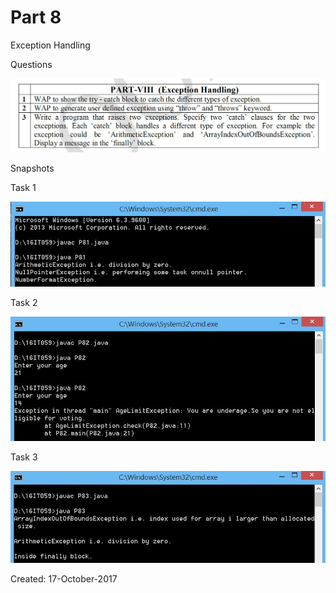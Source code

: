 # Part 8

Exception Handling

Questions

![Snap 1](https://github.com/Kashyap-Nirmal/Java-Practice/blob/main/Part%208/Screenshot/Screenshot%20(1440).png)

Snapshots

Task 1

![P81](https://github.com/Kashyap-Nirmal/Java-Practice/blob/main/Part%208/Screenshot/p81.jpg)

Task 2

![P82](https://github.com/Kashyap-Nirmal/Java-Practice/blob/main/Part%208/Screenshot/P82.jpg)

Task 3

![P83](https://github.com/Kashyap-Nirmal/Java-Practice/blob/main/Part%208/Screenshot/P83.jpg)

Created: 17-October-2017
